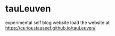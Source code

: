 # tauLeuven
experimental self blog website
load the website at https://curioustauseef.github.io/tauLeuven/
